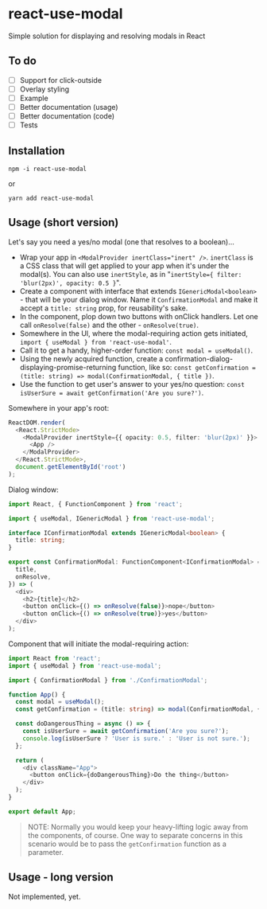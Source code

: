 react-use-modal
===============

Simple solution for displaying and resolving modals in React

To do
-----

- [ ] Support for click-outside
- [ ] Overlay styling
- [ ] Example
- [ ] Better documentation (usage)
- [ ] Better documentation (code)
- [ ] Tests

Installation
------------

```
npm -i react-use-modal
```
or
```
yarn add react-use-modal
```

Usage (short version)
---------------------

Let's say you need a yes/no modal (one that resolves to a boolean)...

- Wrap your app in `<ModalProvider inertClass="inert" />`. `inertClass` is a CSS class that will get applied to your app when it's under the modal(s). You can also use `inertStyle`, as in "`inertStyle={ filter: 'blur(2px)', opacity: 0.5 }`".
- Create a component with interface that extends `IGenericModal<boolean>` - that will be your dialog window. Name it `ConfirmationModal` and make it accept a `title: string` prop, for reusability's sake.
- In the component, plop down two buttons with onClick handlers. Let one call `onResolve(false)` and the other - `onResolve(true)`.
- Somewhere in the UI, where the modal-requiring action gets initiated, `import { useModal } from 'react-use-modal'`.
- Call it to get a handy, higher-order function: `const modal = useModal()`.
- Using the newly acquired function, create a confirmation-dialog-displaying-promise-returning function, like so: `const getConfirmation = (title: string) => modal(ConfirmationModal, { title })`.
- Use the function to get user's answer to your yes/no question: `const isUserSure = await getConfirmation('Are you sure?')`.

Somewhere in your app's root:
```typescript jsx
ReactDOM.render(
  <React.StrictMode>
    <ModalProvider inertStyle={{ opacity: 0.5, filter: 'blur(2px)' }}>
      <App />
    </ModalProvider>
  </React.StrictMode>,
  document.getElementById('root')
);
```


Dialog window:
```typescript jsx
import React, { FunctionComponent } from 'react';

import { useModal, IGenericModal } from 'react-use-modal';

interface IConfirmationModal extends IGenericModal<boolean> {
  title: string;
}

export const ConfirmationModal: FunctionComponent<IConfirmationModal> = ({
  title,
  onResolve,
}) => (
  <div>
    <h2>{title}</h2>
    <button onClick={() => onResolve(false)}>nope</button>
    <button onClick={() => onResolve(true)}>yes</button>
  </div>
);
```

Component that will initiate the modal-requiring action:
```typescript jsx
import React from 'react';
import { useModal } from 'react-use-modal';

import { ConfirmationModal } from './ConfirmationModal';

function App() {
  const modal = useModal();
  const getConfirmation = (title: string) => modal(ConfirmationModal, { title });

  const doDangerousThing = async () => {
    const isUserSure = await getConfirmation('Are you sure?');
    console.log(isUserSure ? 'User is sure.' : 'User is not sure.');
  };

  return (
    <div className="App">
      <button onClick={doDangerousThing}>Do the thing</button>
    </div>
  );
}

export default App;
```

> NOTE: Normally you would keep your heavy-lifting logic away from the components, of course.
One way to separate concerns in this scenario would be to pass the `getConfirmation` function as a parameter. 

Usage - long version
--------------------

Not implemented, yet.
